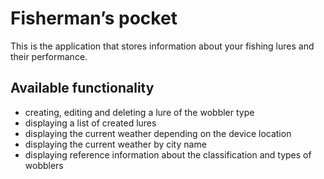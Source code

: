 # Fisherman’s pocket
This is the application that stores information about your fishing lures and their performance.

## Available functionality
* creating, editing and deleting a lure of the wobbler type
* displaying a list of created lures
* displaying the current weather depending on the device location
* displaying the current weather by city name
* displaying reference information about the classification and types of wobblers

